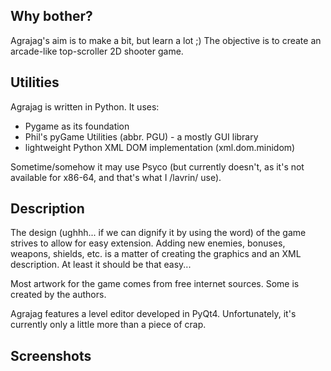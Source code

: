 ## Why bother? ##

Agrajag's aim is to make a bit, but learn a lot ;) The objective is to create an arcade-like top-scroller 2D shooter game.

## Utilities ##

Agrajag is written in Python. It uses:
  * Pygame as its foundation
  * Phil's pyGame Utilities (abbr. PGU) - a mostly GUI library
  * lightweight Python XML DOM implementation (xml.dom.minidom)

Sometime/somehow it may use Psyco (but currently doesn't, as it's not available for x86-64, and that's what I /lavrin/ use).

## Description ##

The design (ughhh... if we can dignify it by using the word) of the game strives to allow for easy extension. Adding new enemies, bonuses, weapons, shields, etc. is a matter of creating the graphics and an XML description. At least it should be that easy...

Most artwork for the game comes from free internet sources. Some is created by the authors.

Agrajag features a level editor developed in PyQt4. Unfortunately, it's currently only a little more than a piece of crap.

## Screenshots ##

![![](http://student.uci.agh.edu.pl/~sradosla/agrajag/agrajag02thumb.jpg)](http://student.uci.agh.edu.pl/~sradosla/agrajag/agrajag02.jpg)